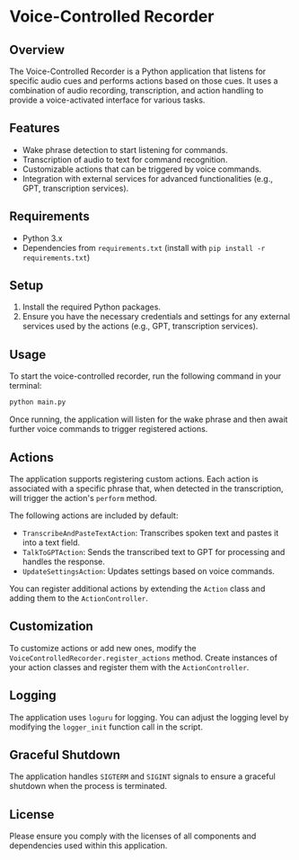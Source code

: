 # Voice-Controlled Recorder

## Overview

The Voice-Controlled Recorder is a Python application that listens for specific audio cues and performs actions based on those cues. It uses a combination of audio recording, transcription, and action handling to provide a voice-activated interface for various tasks.

## Features

- Wake phrase detection to start listening for commands.
- Transcription of audio to text for command recognition.
- Customizable actions that can be triggered by voice commands.
- Integration with external services for advanced functionalities (e.g., GPT, transcription services).

## Requirements

- Python 3.x
- Dependencies from `requirements.txt` (install with `pip install -r requirements.txt`)

## Setup

1. Install the required Python packages.
2. Ensure you have the necessary credentials and settings for any external services used by the actions (e.g., GPT, transcription services).

## Usage

To start the voice-controlled recorder, run the following command in your terminal:

```bash
python main.py
```

Once running, the application will listen for the wake phrase and then await further voice commands to trigger registered actions.

## Actions

The application supports registering custom actions. Each action is associated with a specific phrase that, when detected in the transcription, will trigger the action's `perform` method.

The following actions are included by default:

- `TranscribeAndPasteTextAction`: Transcribes spoken text and pastes it into a text field.
- `TalkToGPTAction`: Sends the transcribed text to GPT for processing and handles the response.
- `UpdateSettingsAction`: Updates settings based on voice commands.

You can register additional actions by extending the `Action` class and adding them to the `ActionController`.

## Customization

To customize actions or add new ones, modify the `VoiceControlledRecorder.register_actions` method. Create instances of your action classes and register them with the `ActionController`.

## Logging

The application uses `loguru` for logging. You can adjust the logging level by modifying the `logger_init` function call in the script.

## Graceful Shutdown

The application handles `SIGTERM` and `SIGINT` signals to ensure a graceful shutdown when the process is terminated.

## License

Please ensure you comply with the licenses of all components and dependencies used within this application.
